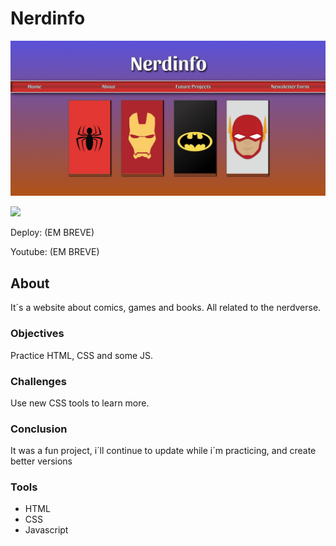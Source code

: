 # Nerdinfo

![](./assets/img/f1.png)

![](./assets/img/fg.gif)

Deploy: (EM BREVE)

Youtube: (EM BREVE)

## About

It´s a website about comics, games and books. All related to the nerdverse.

### Objectives

Practice HTML, CSS and some JS.

### Challenges

Use new CSS tools to learn more.

### Conclusion

It was a fun project, i´ll continue to update while i´m practicing, and create better versions

### Tools

- HTML
- CSS
- Javascript
